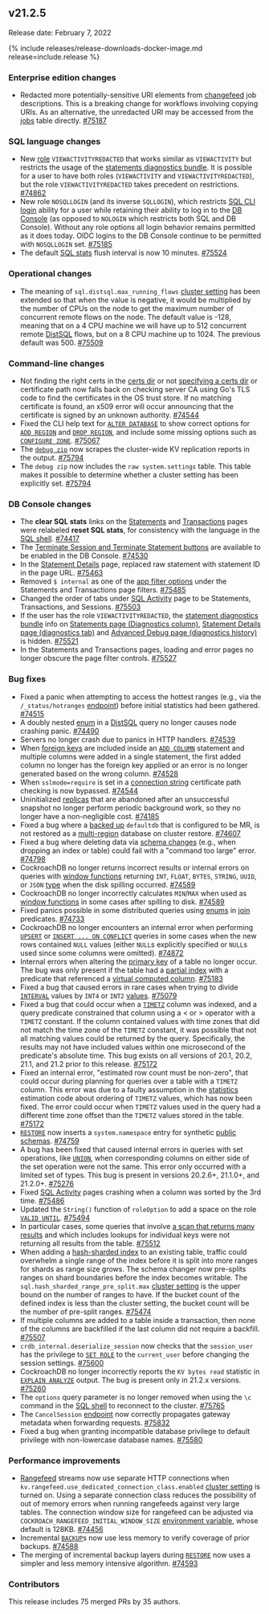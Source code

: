 ## v21.2.5

Release date: February 7, 2022

{% include releases/release-downloads-docker-image.md release=include.release %}

<h3 id="v21-2-5-enterprise-edition-changes">Enterprise edition changes</h3>

- Redacted more potentially-sensitive URI elements from [changefeed](../v21.2/change-data-capture-overview.html) job descriptions. This is a breaking change for workflows involving copying URIs. As an alternative, the unredacted URI may be accessed from the [jobs](../v21.2/show-jobs.html) table directly. [#75187][#75187]

<h3 id="v21-2-5-sql-language-changes">SQL language changes</h3>

- New [role](../v21.2/security-reference/authorization.html#roles) `VIEWACTIVITYREDACTED` that works similar as `VIEWACTIVITY` but restricts the usage of the [statements diagnostics bundle](../v21.2/ui-statements-page.html#diagnostics). It is possible for a user to have both roles (`VIEWACTIVITY` and `VIEWACTIVITYREDACTED`), but the role `VIEWACTIVITYREDACTED` takes precedent on restrictions. [#74862][#74862]
- New role `NOSQLLOGIN` (and its inverse `SQLLOGIN`), which restricts [SQL CLI login](../v21.2/cockroach-sql.html#prerequisites) ability for a user while retaining their ability to log in to the [DB Console](../v21.2/ui-overview.html) (as opposed to `NOLOGIN` which restricts both SQL and DB Console). Without any role options all login behavior remains permitted as it does today. OIDC logins to the DB Console continue to be permitted with `NOSQLLOGIN` set. [#75185][#75185]
- The default [SQL stats](../v21.2/cost-based-optimizer.html#table-statistics) flush interval is now 10 minutes. [#75524][#75524]

<h3 id="v21-2-5-operational-changes">Operational changes</h3>

- The meaning of `sql.distsql.max_running_flows` [cluster setting](../v21.2/cluster-settings.html) has been extended so that when the value is negative, it would be multiplied by the number of CPUs on the node to get the maximum number of concurrent remote flows on the node. The default value is -128, meaning that on a 4 CPU machine we will have up to 512 concurrent remote [DistSQL](../v21.2/explain-analyze.html#distsql-option) flows, but on a 8 CPU machine up to 1024. The previous default was 500. [#75509][#75509]


<h3 id="v21-2-5-command-line-changes">Command-line changes</h3>

- Not finding the right certs in the [certs dir](../v21.2/cockroach-cert.html#certificate-directory) or not [specifying a certs dir](../v21.2/cockroach-start.html#security) or certificate path now falls back on checking server CA using Go's TLS code to find the certificates in the OS trust store. If no matching certificate is found, an x509 error will occur announcing that the certificate is signed by an unknown authority. [#74544][#74544]
- Fixed the CLI help text for [`ALTER DATABASE`](../v21.2/alter-database.html) to show correct options for [`ADD REGION`](../v21.2/add-region.html) and [`DROP REGION`](../v21.2/drop-region.html), and include some missing options such as [`CONFIGURE ZONE`](../v21.2/configure-zone.html). [#75067][#75067]
- The [`debug zip`](../v21.2/cockroach-debug-zip.html) now scrapes the cluster-wide KV replication reports in the output. [#75794][#75794]
- The `debug zip` now includes the `raw system.settings` table. This table makes it possible to determine whether a cluster setting has been explicitly set. [#75794][#75794]

<h3 id="v21-2-5-db-console-changes">DB Console changes</h3>

- The **clear SQL stats** links on the [Statements](../v21.2/ui-statements-page.html) and [Transactions](../v21.2/ui-transactions-page.html) pages were relabeled **reset SQL stats**, for consistency with the language in the [SQL shell](../v21.2/cockroach-sql.html). [#74417][#74417]
- The [Terminate Session and Terminate Statement buttons](../v21.2/ui-sessions-page.html#session-details) are available to be enabled in the DB Console. [#74530][#74530]
- In the [Statement Details](../v21.2/ui-statements-page.html#statement-details-page) page, replaced raw statement with statement ID in the page URL. [#75463][#75463]
- Removed `$ internal` as one of the [app filter options](../v21.2/ui-statements-page.html#filter) under the Statements and Transactions page filters. [#75485][#75485]
- Changed the order of tabs under [SQL Activity](../v21.2/ui-overview.html#sql-activity) page to be Statements, Transactions, and Sessions. [#75503][#75503]
- If the user has the role `VIEWACTIVITYREDACTED`, the [statement diagnostics bundle](../v21.2/ui-statements-page.html#diagnostics) info on [Statements page (Diagnostics column)](../v21.2/ui-statements-page.html#statements-table), [Statement Details page (diagnostics tab)](../v21.2/ui-statements-page.html#diagnostics)  and [Advanced Debug page (diagnostics history)](../v21.2/ui-debug-pages.html#reports) is hidden. [#75521][#75521]
- In the Statements and Transactions pages, loading and error pages no longer obscure the page filter controls. [#75527][#75527]

<h3 id="v21-2-5-bug-fixes">Bug fixes</h3>

- Fixed a panic when attempting to access the hottest ranges (e.g., via the `/_status/hotranges` [endpoint](../v21.2/cluster-api.html)) before initial statistics had been gathered. [#74515][#74515]
- A doubly nested [enum](../v21.2/enum.html) in a [DistSQL](../v21.2/explain-analyze.html#distsql-option) query no longer causes node crashing panic. [#74490][#74490]
- Servers no longer crash due to panics in HTTP handlers. [#74539][#74539]
- When [foreign keys](../v21.2/foreign-key.html) are included inside an [`ADD COLUMN`](../v21.2/add-column.html) statement and multiple columns were added in a single statement, the first added column no longer has the foreign key applied or an error is no longer generated based on the wrong column. [#74528][#74528]
- When `sslmode=require` is set in a [connection string](../v21.2/connection-parameters.html#additional-connection-parameters) certificate path checking is now bypassed. [#74544][#74544]
- Uninitialized [replicas](../v21.2/architecture/overview.html#architecture-replica) that are abandoned after an unsuccessful snapshot no longer perform periodic background work, so they no longer have a non-negligible cost. [#74185][#74185]
- Fixed a bug where a [backed up](../v21.2/take-full-and-incremental-backups.html) `defaultdb` that is configured to be MR, is not restored as a [multi-region](../v21.2/multiregion-overview.html) database on cluster restore. [#74607][#74607]
- Fixed a bug where deleting data via [schema changes](../v21.2/online-schema-changes.html) (e.g., when dropping an index or table) could fail with a "command too large" error. [#74798][#74798]
- CockroachDB no longer returns incorrect results or internal errors on queries with [window functions](../v21.2/window-functions.html) returning `INT`, `FLOAT`, `BYTES`, `STRING`, `UUID`, or `JSON` [type](../v21.2/data-types.html) when the disk spilling occurred. [#74589][#74589]
- CockroachDB no longer incorrectly calculates `MIN`/`MAX` when used as [window functions](../v21.2/window-functions.html) in some cases after spilling to disk. [#74589][#74589]
- Fixed panics possible in some distributed queries using [enums](../v21.2/enum.html) in [join](../v21.2/joins.html) predicates. [#74733][#74733]
- CockroachDB no longer encounters an internal error when performing [`UPSERT`](../v21.2/upsert.html) or [`INSERT ... ON CONFLICT`](../v21.2/insert.html#on-conflict-clause) queries in some cases when the new rows contained `NULL` values (either `NULL`s explicitly specified or `NULL`s  used since some columns were omitted). [#74872][#74872]
- Internal errors when altering the [primary key](../v21.2/primary-key.html) of a table no longer occur. The bug was only present if the table had a [partial index](../v21.2/partial-indexes.html) with a predicate that referenced a [virtual computed column](../v21.2/computed-columns.html).  [#75183][#75183]
- Fixed a bug that caused errors in rare cases when trying to divide [`INTERVAL`](../v21.2/interval.html) values by `INT4` or `INT2` [values](../v21.2/int.html). [#75079][#75079]
- Fixed a bug that could occur when a [`TIMETZ`](../v21.2/time.html) column was indexed, and a query predicate constrained that column using a < or > operator with a `TIMETZ` constant. If the column contained values with time zones that did not match the time zone of the `TIMETZ` constant, it was possible that not all matching values could be returned by the query. Specifically, the results may not have included values within one microsecond of the predicate's absolute time. This bug exists on all versions of 20.1, 20.2, 21.1, and 21.2 prior to this release. [#75172][#75172]
- Fixed an internal error, "estimated row count must be non-zero", that could occur during planning for queries over a table with a `TIMETZ` column. This error was due to a faulty assumption in the [statistics](../v21.2/cost-based-optimizer.html#table-statistics) estimation code about ordering of `TIMETZ` values, which has now been fixed. The error could occur when `TIMETZ` values used in the query had a different time zone offset than the `TIMETZ` values stored in the table. [#75172][#75172]
- [`RESTORE`](../v21.2/restore.html) now inserts a `system.namespace` entry for synthetic [public schemas](../v21.2/show-schemas.html). [#74759][#74759]
- A bug has been fixed that caused internal errors in queries with set operations, like [`UNION`](../v21.2/selection-queries.html#union-combine-two-queries), when corresponding columns on either side of the set operation were not the same. This error only occurred with a limited set of types. This bug is present in versions 20.2.6+, 21.1.0+, and 21.2.0+. [#75276][#75276]
- Fixed [SQL Activity](../v21.2/ui-overview.html#sql-activity) pages crashing when a column was sorted by the 3rd time. [#75486][#75486]
- Updated the `String()` function of `roleOption` to add a space on the role [`VALID UNTIL`](../v21.2/create-role.html#role-options). [#75494][#75494]
- In particular cases, some queries that involve [a scan that returns many results](../v21.2/performance-best-practices-overview.html#table-scan-best-practices) and which includes lookups for individual keys were not returning all results from the table. [#75512][#75512]
- When adding a [hash-sharded index](../v21.2/hash-sharded-indexes.html) to an existing table, traffic could overwhelm a single range of the index before it is split into more ranges for shards as range size grows. The schema changer now pre-splits ranges on shard boundaries before the index becomes writable. The `sql.hash_sharded_range_pre_split.max` [cluster setting](../v21.2/cluster-settings.html) is the upper bound on the number of ranges to have. If the bucket count of the defined index is less than the cluster setting, the bucket count will be the number of pre-split ranges. [#75474][#75474]
- If multiple columns are added to a table inside a transaction, then none of the columns are backfilled if the last column did not require a backfill. [#75507][#75507]
- `crdb_internal.deserialize_session` now checks that the `session_user` has the privilege to [`SET ROLE`](../v21.2/set-vars.html#special-syntax-cases) to the `current_user` before changing the session settings. [#75600][#75600]
- CockroachDB no longer incorrectly reports the `KV bytes read` statistic in [`EXPLAIN ANALYZE`](../v21.2/explain-analyze.html) output. The bug is present only in 21.2.x versions. [#75260][#75260]
- The `options` query parameter is no longer removed when using the `\c` command in the [SQL shell](../v21.2/cockroach-sql.html) to reconnect to the cluster. [#75765][#75765]
- The `CancelSession` [endpoint](../v21.2/cluster-api.html) now correctly propagates gateway metadata when forwarding requests. [#75832][#75832]
- Fixed a bug when granting incompatible database privilege to default privilege with non-lowercase database names. [#75580][#75580]

<h3 id="v21-2-5-performance-improvements">Performance improvements</h3>

- [Rangefeed](../v21.2/use-changefeeds.html#enable-rangefeeds) streams now use separate HTTP connections when `kv.rangefeed.use_dedicated_connection_class.enabled` [cluster setting](../v21.2/cluster-settings.html) is turned on.  Using a separate connection class reduces the possibility of out of memory errors when running rangefeeds against very large tables. The connection window size for rangefeed can be adjusted via `COCKROACH_RANGEFEED_INITIAL_WINDOW_SIZE` [environment variable](../v21.2/cockroach-commands.html#environment-variables), whose default is 128KB. [#74456][#74456]
- Incremental [`BACKUP`](../v21.2/backup.html)s now use less memory to verify coverage of prior backups. [#74588][#74588]
- The merging of incremental backup layers during [`RESTORE`](../v21.2/restore.html) now uses a simpler and less memory intensive algorithm. [#74593][#74593]

<h3 id="v21-2-5-contributors">Contributors</h3>

This release includes 75 merged PRs by 35 authors.

[#74185]: https://github.com/cockroachdb/cockroach/pull/74185
[#74417]: https://github.com/cockroachdb/cockroach/pull/74417
[#74456]: https://github.com/cockroachdb/cockroach/pull/74456
[#74490]: https://github.com/cockroachdb/cockroach/pull/74490
[#74515]: https://github.com/cockroachdb/cockroach/pull/74515
[#74528]: https://github.com/cockroachdb/cockroach/pull/74528
[#74530]: https://github.com/cockroachdb/cockroach/pull/74530
[#74539]: https://github.com/cockroachdb/cockroach/pull/74539
[#74544]: https://github.com/cockroachdb/cockroach/pull/74544
[#74588]: https://github.com/cockroachdb/cockroach/pull/74588
[#74589]: https://github.com/cockroachdb/cockroach/pull/74589
[#74593]: https://github.com/cockroachdb/cockroach/pull/74593
[#74607]: https://github.com/cockroachdb/cockroach/pull/74607
[#74677]: https://github.com/cockroachdb/cockroach/pull/74677
[#74733]: https://github.com/cockroachdb/cockroach/pull/74733
[#74759]: https://github.com/cockroachdb/cockroach/pull/74759
[#74798]: https://github.com/cockroachdb/cockroach/pull/74798
[#74862]: https://github.com/cockroachdb/cockroach/pull/74862
[#74872]: https://github.com/cockroachdb/cockroach/pull/74872
[#75067]: https://github.com/cockroachdb/cockroach/pull/75067
[#75079]: https://github.com/cockroachdb/cockroach/pull/75079
[#75164]: https://github.com/cockroachdb/cockroach/pull/75164
[#75172]: https://github.com/cockroachdb/cockroach/pull/75172
[#75183]: https://github.com/cockroachdb/cockroach/pull/75183
[#75185]: https://github.com/cockroachdb/cockroach/pull/75185
[#75187]: https://github.com/cockroachdb/cockroach/pull/75187
[#75276]: https://github.com/cockroachdb/cockroach/pull/75276
[#75463]: https://github.com/cockroachdb/cockroach/pull/75463
[#75485]: https://github.com/cockroachdb/cockroach/pull/75485
[#75486]: https://github.com/cockroachdb/cockroach/pull/75486
[#75494]: https://github.com/cockroachdb/cockroach/pull/75494
[#75503]: https://github.com/cockroachdb/cockroach/pull/75503
[#75509]: https://github.com/cockroachdb/cockroach/pull/75509
[#75512]: https://github.com/cockroachdb/cockroach/pull/75512
[#75521]: https://github.com/cockroachdb/cockroach/pull/75521
[#75524]: https://github.com/cockroachdb/cockroach/pull/75524
[#75527]: https://github.com/cockroachdb/cockroach/pull/75527
[#75531]: https://github.com/cockroachdb/cockroach/pull/75531
[#75580]: https://github.com/cockroachdb/cockroach/pull/75580
[#75600]: https://github.com/cockroachdb/cockroach/pull/75600
[#75765]: https://github.com/cockroachdb/cockroach/pull/75765
[#75794]: https://github.com/cockroachdb/cockroach/pull/75794
[#75832]: https://github.com/cockroachdb/cockroach/pull/75832
[#75474]: https://github.com/cockroachdb/cockroach/pull/75474
[#75507]: https://github.com/cockroachdb/cockroach/pull/75507
[#75260]: https://github.com/cockroachdb/cockroach/pull/75260
